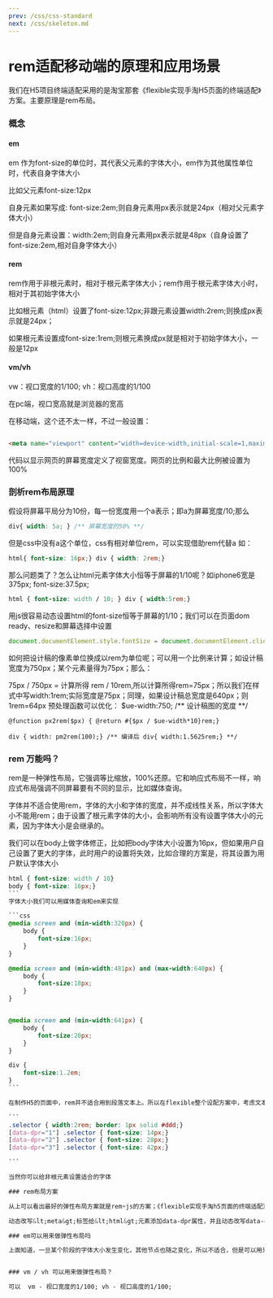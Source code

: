 ```yaml
---
prev: /css/css-standard
next: /css/skeleton.md
---
```


# rem适配移动端的原理和应用场景

我们在H5项目终端适配采用的是淘宝那套《flexible实现手淘H5页面的终端适配》方案。主要原理是rem布局。

### 概念

#### em

em 作为font-size的单位时，其代表父元素的字体大小，em作为其他属性单位时，代表自身字体大小

比如父元素font-size:12px

自身元素如果写成: font-size:2em;则自身元素用px表示就是24px（相对父元素字体大小）

但是自身元素设置：width:2em;则自身元素用px表示就是48px（自身设置了font-size:2em,相对自身字体大小）

#### rem

rem作用于非根元素时，相对于根元素字体大小；rem作用于根元素字体大小时，相对于其初始字体大小

比如根元素（html）设置了font-size:12px;非跟元素设置width:2rem;则换成px表示就是24px；

如果根元素设置成font-size:1rem;则根元素换成px就是相对于初始字体大小，一般是12px


#### vm/vh

vw：视口宽度的1/100; vh：视口高度的1/100 

在pc端，视口宽高就是浏览器的宽高

在移动端，这个还不太一样，不过一般设置：

```html

<meta name="viewport" content="width=device-width,initial-scale=1,maximum-scale=1">
```

代码以显示网页的屏幕宽度定义了视窗宽度。网页的比例和最大比例被设置为100%

### 剖析rem布局原理

假设将屏幕平局分为10份，每一份宽度用一个a表示；即a为屏幕宽度/10;那么

```css
div{ width: 5a; } /** 屏幕宽度的50% **/
```

但是css中没有a这个单位，css有相对单位rem，可以实现借助rem代替a
如：
```css
html{ font-size: 16px;} div { width: 2rem;}
```

那么问题类了？怎么让html元素字体大小恒等于屏幕的1/10呢？如iphone6宽是375px; font-size:37.5px;

```css
html { font-size: width / 10; } div { width:5rem;}
```

用js很容易动态设置html的font-size恒等于屏幕的1/10；我们可以在页面dom ready、resize和屏幕选择中设置

```js
document.documentElement.style.fontSize = document.documentElement.clientWidth / 10 + 'px';
```

如何把设计稿的像素单位换成以rem为单位呢；可以用一个比例来计算；如设计稿宽度为750px；某个元素量得为75px；那么：

75px / 750px = 计算所得 rem / 10rem,所以计算所得rem=75px；所以我们在样式中写width:1rem;实际宽度是75px；同理，如果设计稿总宽度是640px；则1rem=64px
预处理函数可以优化：
$ue-width:750; /** 设计稿图的宽度 **/
```less
@function px2rem($px) { @return #{$px / $ue-width*10}rem;} 

div { width: pm2rem(100);} /** 编译后 div{ width:1.5625rem;} **/

```

### rem 万能吗？

rem是一种弹性布局，它强调等比缩放，100%还原。它和响应式布局不一样，响应式布局强调不同屏幕要有不同的显示，比如媒体查询。

字体并不适合使用rem，字体的大小和字体的宽度，并不成线性关系，所以字体大小不能用rem；由于设置了根元素字体的大小，会影响所有没有设置字体大小的元素，因为字体大小是会继承的。

我们可以在body上做字体修正，比如把body字体大小设置为16px，但如果用户自己设置了更大的字体，此时用户的设置将失效，比如合理的方案是，将其设置为用户默认字体大小
````css
html { font-size: width / 10}
body { font-size: 16px;}
```
字体大小我们可以用媒体查询和em来实现

```css
@media screen and (min-width:320px) {
    body {
        font-size:16px;
    }
} 

@media screen and (min-width:481px) and (max-width:640px) {
    body {
        font-size:18px;
    }
}


@media screen and (min-width:641px) {
    body {
        font-size:20px;
    }
}

div {
    font-size:1.2em;
}
```

在制作H5的页面中，rem并不适合用到段落文本上。所以在flexible整个设配方案中，考虑文本还是使用px作为单位。只不过使用[data-dpr]属性来区分不同dpr下的文体字号大小

```
.selector { width:2rem; border: 1px solid #ddd;}
[data-dpr="1"] .selector { font-size: 14px;}
[data-dpr="2"] .selector { font-size: 28px;}
[data-dpr="3"] .selector { font-size: 42px;}

```

当然你可以给非根元素设置适合的字体

### rem布局方案

从上可以看出最好的弹性布局方案就是rem+js的方案；《flexible实现手淘h5页面的终端适配》就是采用rem+js实现的。flexible主要做了几点

动态改写&lt;meta&gt;标签给&lt;html&gt;元素添加data-dpr属性，并且动态改写data-dpr的值，给&lt;html&gt;元素添加font-size属性，并且动态改写font-size的值

### em可以用来做弹性布局吗

上面知道，一旦某个阶段的字体大小发生变化，其他节点也随之变化，所以不适合，但是可以用来处理字体还是绝妙的


### vm / vh 可以用来做弹性布局？

可以  vm - 视口宽度的1/100; vh - 视口高度的1/100; 